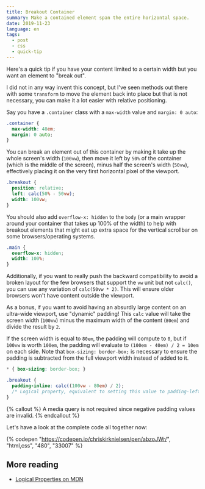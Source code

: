 ```yaml
---
title: Breakout Container
summary: Make a contained element span the entire horizontal space.
date: 2019-11-23
language: en
tags:
  - post
  - css
  - quick-tip
---
```


Here's a quick tip if you have your content limited to a certain width but you want an element to "break out".

I did not in any way invent this concept, but I've seen methods out there with some `transform` to move the element back into place but that is not necessary, you can make it a lot easier with relative positioning.

Say you have a `.container` class with a `max-width` value and `margin: 0 auto`:

```css
.container {
  max-width: 48em;
  margin: 0 auto;
}
```

You can break an element out of this container by making it take up the whole screen's width (`100vw`), then move it left by `50%` of the container (which is the middle of the screen), minus half the screen's width (`50vw`), effectively placing it on the very first horizontal pixel of the viewport.

```css
.breakout {
  position: relative;
  left: calc(50% - 50vw);
  width: 100vw;
}
```

You should also add `overflow-x: hidden` to the `body` (or a main wrapper around your container that takes up 100% of the width) to help with breakout elements that might eat up extra space for the vertical scrollbar on some browsers/operating systems.

```css
.main {
  overflow-x: hidden;
  width: 100%;
}
```

Additionally, if you want to really push the backward compatibility to avoid a broken layout for the few browsers that support the `vw` unit but not `calc()`, you can use any variation of `calc(50vw * 2)`. This will ensure older browsers won't have content outside the viewport.

As a bonus, if you want to avoid having an absurdly large content on an ultra-wide viewport, use "dynamic" padding! This `calc` value will take the screen width (`100vw`) minus the maximum width of the content (`80em`) and divide the result by `2`.

If the screen width is equal to `80em`, the padding will compute to `0`, but if `100vw` is worth `100em`, the padding will evaluate to `(100em - 40em) / 2 = 10em` on each side. Note that `box-sizing: border-box;` is necessary to ensure the padding is subtracted from the full viewport width instead of added to it.

```css
* { box-sizing: border-box; }

.breakout {
  padding-inline: calc((100vw - 80em) / 2);
  /* Logical property, equivalent to setting this value to padding-left and padding-right */
}
```

{% callout %}
  A media query is not required since negative padding values are invalid.
{% endcallout %}

Let's have a look at the complete code all together now:

{% codepen "https://codepen.io/chriskirknielsen/pen/abzoJWr/", "html,css", "480", "33007"  %}

## More reading
- [Logical Properties on MDN](https://developer.mozilla.org/en-US/docs/Web/CSS/CSS_Logical_Properties)